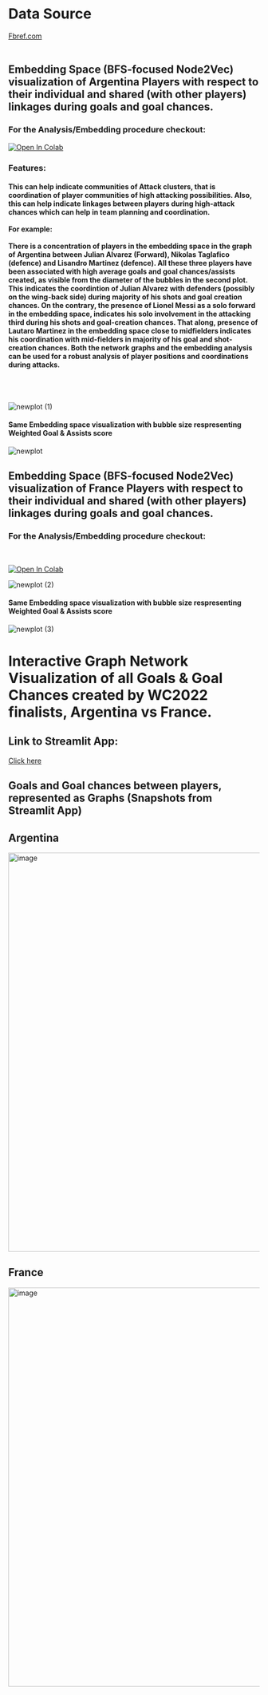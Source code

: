 
<h1> Data Source</h1>
<a href="https://fbref.com/en/squads/b1b36dcd/France-Men-Stats">  Fbref.com </a>
<br>
<br>

<h2> Embedding Space (BFS-focused Node2Vec) visualization of Argentina Players with respect to their individual and shared (with other players) linkages during goals and goal chances.</h2>
<h3> For the Analysis/Embedding procedure checkout:</h3>

[![Open In Colab](https://colab.research.google.com/assets/colab-badge.svg)](https://colab.research.google.com/drive/17MNGYB3bR4p7fZvjypJgt3RIeLuINSFv)
<h3>Features: </h3>
<h4>
This can help indicate communities of Attack clusters, that is coordination of player communities of high attacking possibilities. Also, this can help indicate linkages between players during high-attack chances which can help
in team planning and coordination.<br><br>
For example: <br><br>
There is a concentration of players in the embedding space in the graph of Argentina between Julian Alvarez (Forward), Nikolas Taglafico (defence) and Lisandro Martinez (defence). All these three players have been associated with
high average goals and goal chances/assists created, as visible from the diameter of the bubbles in the second plot.
This indicates the coordintion of Julian Alvarez with defenders (possibly on the wing-back side) during majority of his shots and goal creation chances. 
On the contrary, the presence of Lionel Messi as a solo forward in the embedding space, indicates his solo involvement in the attacking third during his shots and goal-creation chances. 
That along, presence of Lautaro Martinez in the embedding space close to midfielders indicates his coordination with mid-fielders in majority of his goal and shot-creation chances.
Both the network graphs and the embedding analysis can be used for a robust analysis of player positions and coordinations during attacks. </h4>
<br> <br>

![newplot (1)](https://github.com/ayanatherate/GoalsonGraphs/assets/59755186/8c0e3ea4-9e59-496d-9b10-f32d1ab69aa0)


<h4> Same Embedding space visualization with bubble size respresenting Weighted Goal & Assists score</h4>

![newplot](https://github.com/ayanatherate/GoalsonGraphs/assets/59755186/08c8cda8-4d1b-48b6-8556-9291dc48c30b)


<h2> Embedding Space (BFS-focused Node2Vec) visualization of France Players with respect to their individual and shared (with other players) linkages during goals and goal chances.</h2>
<h3> For the Analysis/Embedding procedure checkout:</h3>
<br>

[![Open In Colab](https://colab.research.google.com/assets/colab-badge.svg)](https://colab.research.google.com/drive/1ffcg6Rg_FLhf0EWJ6qAzeyaZ-2mQzotq?usp=sharing)


![newplot (2)](https://github.com/ayanatherate/GoalsonGraphs/assets/59755186/7058d160-7b5d-4ea5-ad13-c0c802b7d21e)


<h4> Same Embedding space visualization with bubble size respresenting Weighted Goal & Assists score</h4>

![newplot (3)](https://github.com/ayanatherate/GoalsonGraphs/assets/59755186/ac687620-a270-4450-abe5-c42ffdd4e9ed)


<h1>Interactive Graph Network Visualization of all Goals &amp; Goal Chances created by WC2022 finalists, Argentina vs France.</h1>
<h2>Link to Streamlit App:</h2>
<a href='https://wcxgnetworks.streamlit.app/'> Click here </a>
<br>
<h2> Goals and Goal chances between players, represented as Graphs (Snapshots from Streamlit App)</h2>
<h2> Argentina </h2>
<img width="800" alt="image" src="https://user-images.githubusercontent.com/59755186/208282474-3eff4b70-9799-4076-b2b1-49eb0836f4bd.png">
<br>
<h2> France </h2>
<img width="800" alt="image" src="https://user-images.githubusercontent.com/59755186/208282486-6956554b-d86e-4439-8483-25e4e45dd692.png">
<br>

